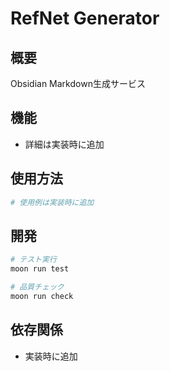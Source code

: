 # RefNet Generator

## 概要

Obsidian Markdown生成サービス

## 機能

- 詳細は実装時に追加

## 使用方法

```python
# 使用例は実装時に追加
```

## 開発

```bash
# テスト実行
moon run test

# 品質チェック
moon run check
```

## 依存関係

- 実装時に追加
